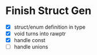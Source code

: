 # Finish Struct Gen

- [x] struct/enum definition in type
- [x] void turns into rawptr
- [x] handle const
- [ ] handle unions
